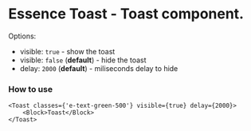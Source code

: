 # Essence Toast - Toast component.

Options:
- visible: `true` - show the toast
- visible: `false` (**default**) - hide the toast
- delay: `2000` (**default**) - miliseconds delay to hide

### How to use
```
<Toast classes={'e-text-green-500'} visible={true} delay={2000}>
	<Block>Toast</Block>
</Toast>
```